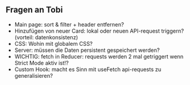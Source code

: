 ## Fragen an Tobi

- Main page: sort & filter + header entfernen?
- Hinzufügen von neuer Card: lokal oder neuen API-request triggern? (vorteil: datenkonsistenz)
- CSS: Wohin mit globalem CSS?
- Server: müssen die Daten persistent gespeichert werden?
- WICHTIG:  fetch in Reducer: requests werden 2 mal getriggert wenn Strict Mode aktiv ist!?
- Custom Hook: macht es Sinn mit useFetch api-requests zu generalisieren?